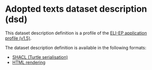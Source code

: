 # Adopted texts dataset description (dsd)

This dataset description definition is a profile of the [ELI-EP application profile (v1.5)](https://europarl.github.io/eli-ep/1.5/).

The dataset description definition is available in the following formats:
- [SHACL (Turtle serialisation)](./eli-ep_adopted-texts.shacl.ttl)
- [HTML rendering](https://europarl.github.io/eli-ep/dsd/adopted-texts)
